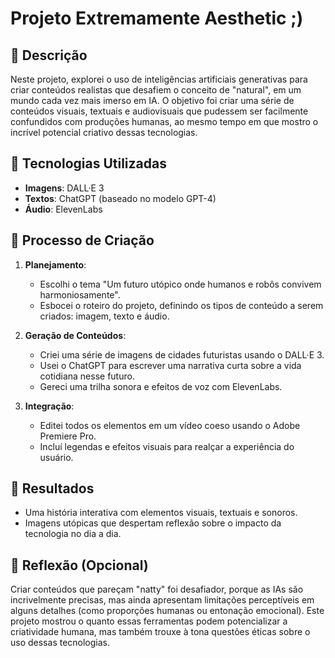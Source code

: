 # Projeto Extremamente Aesthetic ;)

## 📒 Descrição
Neste projeto, explorei o uso de inteligências artificiais generativas para criar conteúdos realistas que desafiem o conceito de "natural", em um mundo cada vez mais imerso em IA. O objetivo foi criar uma série de conteúdos visuais, textuais e audiovisuais que pudessem ser facilmente confundidos com produções humanas, ao mesmo tempo em que mostro o incrível potencial criativo dessas tecnologias.

## 🤖 Tecnologias Utilizadas
- **Imagens**: DALL·E 3
- **Textos**: ChatGPT (baseado no modelo GPT-4)
- **Áudio**: ElevenLabs

## 🧐 Processo de Criação
1. **Planejamento**:
   - Escolhi o tema "Um futuro utópico onde humanos e robôs convivem harmoniosamente".
   - Esbocei o roteiro do projeto, definindo os tipos de conteúdo a serem criados: imagem, texto e áudio.

2. **Geração de Conteúdos**:
   - Criei uma série de imagens de cidades futuristas usando o DALL·E 3.
   - Usei o ChatGPT para escrever uma narrativa curta sobre a vida cotidiana nesse futuro.
   - Gereci uma trilha sonora e efeitos de voz com ElevenLabs.

3. **Integração**:
   - Editei todos os elementos em um vídeo coeso usando o Adobe Premiere Pro.
   - Incluí legendas e efeitos visuais para realçar a experiência do usuário.

## 🚀 Resultados
- Uma história interativa com elementos visuais, textuais e sonoros.
- Imagens utópicas que despertam reflexão sobre o impacto da tecnologia no dia a dia.

## 💭 Reflexão (Opcional)
Criar conteúdos que pareçam "natty" foi desafiador, porque as IAs são incrivelmente precisas, mas ainda apresentam limitações perceptíveis em alguns detalhes (como proporções humanas ou entonação emocional). Este projeto mostrou o quanto essas ferramentas podem potencializar a criatividade humana, mas também trouxe à tona questões éticas sobre o uso dessas tecnologias.
